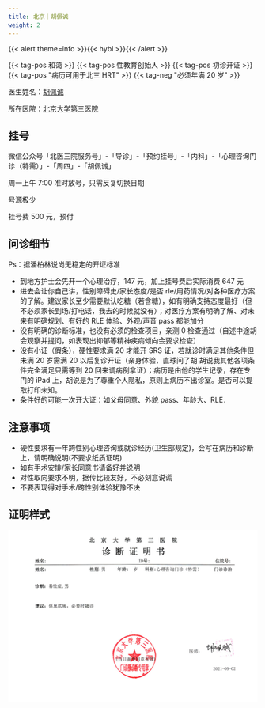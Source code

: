 ```yaml
---
title: 北京｜胡佩诚
weight: 2
---
```


{{< alert theme=info >}}{{< hybl >}}{{< /alert >}}

{{< tag-pos 和蔼 >}} {{< tag-pos 性教育创始人 >}}
{{< tag-pos 初诊开证 >}} {{< tag-pos "病历可用于北三 HRT" >}}
{{< tag-neg "必须年满 20 岁" >}}

医生姓名：[胡佩诚](https://www.haodf.com/doctor/12034.html)

所在医院：[北京大学第三医院](https://amap.com/place/B000A7CGSS)

## 挂号

微信公众号「北医三院服务号」-「导诊」-「预约挂号」-「内科」-「心理咨询门诊（特需）」-「周四」-「胡佩诚」

周一上午 7:00 准时放号，只需反复切换日期

号源极少

挂号费 500 元，预付

## 问诊细节

Ps：据潘柏林说尚无稳定的开证标准

- 到地方护士会先开一个心理治疗，147 元，加上挂号费后实际消费 647 元
- 进去会让你自己讲，性别障碍史/家长态度/是否 rle/用药情况/对各种医疗方案的了解。建议家长至少需要默认吃糖（若含糖），如有明确支持态度最好（但不必须家长到场/打电话，我去的时候就没有）；对医疗方案有明确了解、对未来有明确规划、有好的 RLE 体验、外观/声音 pass 都能加分
- 没有明确的诊断标准，也没有必须的检查项目，亲测 0 检查通过（自述中途胡会观察并提问，如表现出抑郁等精神疾病倾向会要求检查）
- 没有小证（假条），硬性要求满 20 才能开 SRS 证，若就诊时满足其他条件但未满 20 岁需满 20 以后复诊开证（亲身体验，直球问了胡 胡说我其他各项条件完全满足只需等到 20 回来调病例拿证）；病历是由他的学生记录，存在专门的 iPad 上，胡说是为了尊重个人隐私，原则上病历不出诊室。是否可以提取打印未知。
- 条件好的可能一次开大证：如父母同意、外貌 pass、年龄大、RLE．

## 注意事项

- 硬性要求有一年跨性别心理咨询或就诊经历(卫生部规定)，会写在病历和诊断上，请明确说明(不要求纸质证明)
- 如有手术安排/家长同意书请备好并说明
- 对性取向要求不明，据传比较友好，不必刻意说谎
- 不要表现得对手术/跨性别体验犹豫不决

## 证明样式

![证明](proof.jpg)
